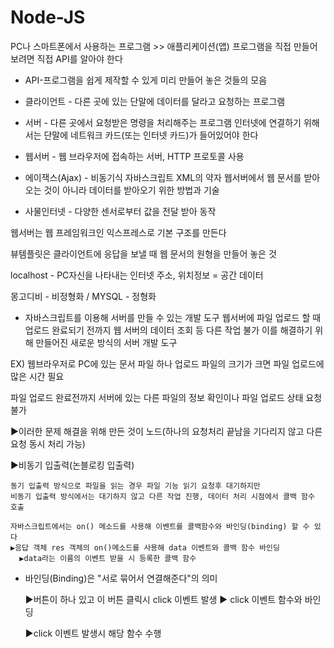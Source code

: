 # Node-JS
  
  PC나 스마트폰에서 사용하는 프로그램 >> 애플리케이션(앱)
  프로그램을 직접 만들어 보려면 직접 API를 알아야 한다
  
  + API-프로그램을 쉽게 제작할 수 있게 미리 만들어 놓은 것들의 모음
  + 클라이언트 - 다른 곳에 있는 단말에 데이터를 달라고 요청하는 프로그램
  + 서버 - 다른 곳에서 요청받은 명령을 처리해주는 프로그램
  인터넷에 연결하기 위해서는 단말에 네트워크 카드(또는 인터넷 카드)가 들어있어야 한다
  + 웹서버 - 웹 브라우저에 접속하는 서버, HTTP 프로토콜 사용
  
  + 에이잭스(Ajax) - 비동기식 자바스크립트 XML의 약자
    웹서버에서 웹 문서를 받아오는 것이 아니라 데이터를 받아오기 위한 방법과 기술
    
  + 사물인터넷 - 다양한 센서로부터 값을 전달 받아 동작
  
  웹서버는 웹 프레임워크인 익스프레스로 기본 구조를 만든다
  
  뷰템플릿은 클라이언트에 응답을 보낼 때 웹 문서의 원형을 만들어 놓은 것
  
  localhost - PC자신을 나타내는 인터넷 주소, 위치정보 = 공간 데이터
  
  몽고디비 - 비정형화 / MYSQL - 정형화
  
  
  
  + 자바스크립트를 이용해 서버를 만들 수 있는 개발 도구
  웹서버에 파일 업로드 할 때 업로드 완료되기 전까지 웹 서버의 데이터 조회 등 다른 작업 불가
  이를 해결하기 위해 만들어진 새로운 방식의 서버 개발 도구
  
  EX) 웹브라우저로 PC에 있는 문서 파일 하나 업로드
  파일의 크기가 크면 파일 업로드에 많은 시간 필요
  
  파일 업로드 완료전까지 서버에 있는 다른 파일의 정보 확인이나 파일 업로드 상태 요청 불가
  
  ▶이러한 문제 해결을 위해 만든 것이 노드(하나의 요청처리 끝남을 기다리지 않고 다른 요청 동시 처리 가능)
  
  ▶비동기 입출력(논블로킹 입출력)
  
  
    동기 입출력 방식으로 파일을 읽는 경우 파일 기능 읽기 요청후 대기하지만
    비동기 입출력 방식에서는 대기하지 않고 다른 작업 진행, 데이터 처리 시점에서 콜백 함수 호출
    
    자바스크립트에서는 on() 메소드를 사용해 이벤트를 콜백함수와 바인딩(binding) 할 수 있다
    ▶응답 객체 res 객체의 on()메소드를 사용해 data 이벤트와 콜백 함수 바인딩
      ▶data라는 이름의 이벤트 받을 시 등록한 콜백 함수 

+ 바인딩(Binding)은 "서로 묶어서 연결해준다"의 의미

  ▶버튼이 하나 있고 이 버튼 클릭시 click 이벤트 발생 ▶ click 이벤트 함수와 바인딩
    
    ▶click 이벤트 발생시 해당 함수 수행
